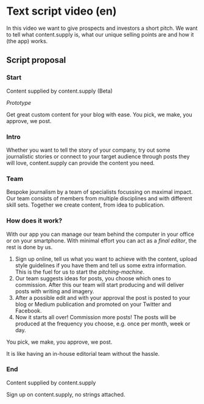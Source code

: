 # Text script video (en)
In this video we want to give prospects and investors a short pitch. We want to tell what content.supply is, what our unique selling points are and how it (the app) works.

## Script proposal 

### Start
Content supplied by content.supply (Beta)

*Prototype*

Get great custom content for your blog with ease.
You pick, we make, you approve, we post.

### Intro

Whether you want to tell the story of your company, try out some journalistic stories or connect to your target audience through posts they will love, content.supply can provide the content you need.

### Team
Bespoke journalism by a team of specialists focussing on maximal impact. Our team consists of members from multiple disciplines and with different skill sets. Together we create content, from idea to publication.

### How does it work?
With our app you can manage our team behind the computer in your office or on your smartphone. With minimal effort you can act as a *final editor*, the rest is done by us.

1. Sign up online, tell us what you want to achieve with the content, upload style guidelines if you have them and tell us some extra information. This is the fuel for us to start the *pitching-machine*.
2. Our team suggests ideas for posts, you choose which ones to commission. After this our team will start producing and will deliver posts with writing and imagery.
3. After a possible edit and with your approval the post is posted to your blog or Medium publication and promoted on your Twitter and Facebook.
4. Now it starts all over! Commission more posts! The posts will be produced at the frequency you choose, e.g. once per month, week or day.

You pick, we make, you approve, we post.

It is like having an in-house editorial team without the hassle.

### End
Content supplied by content.supply

Sign up on content.supply, no strings attached.
